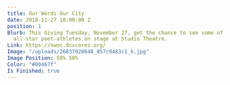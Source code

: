 ```yaml
---
title: Our Words Our City
date: 2018-11-27 18:00:00 Z
position: 1
Blurb: This Giving Tuesday, November 27, get the chance to see some of DC SCORES'
  all-star poet-athletes on stage at Studio Theatre.
Link: https://owoc.dcscores.org/
Image: "/uploads/26837028648_857c9483c1_k.jpg"
Image Position: 50% 50%
Color: "#00467f"
Is Finished: true
---
```


